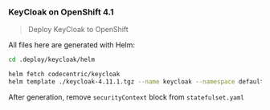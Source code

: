 ### KeyCloak on OpenShift 4.1

> Deploy KeyCloak to OpenShift

All files here are generated with Helm:

```bash
cd .deploy/keycloak/helm

helm fetch codecentric/keycloak
helm template ./keycloak-4.11.1.tgz --name keycloak --namespace default --values values-os.yaml --output-dir generated
```

After generation, remove `securityContext` block from `statefulset.yaml`
